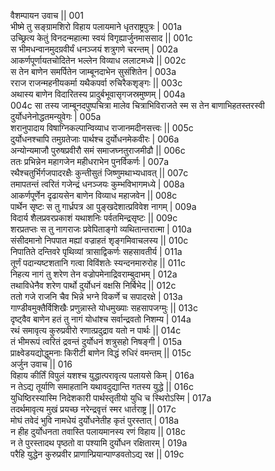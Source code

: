 वैशम्पायन उवाच ||	001    
भीष्मे तु सङ्ग्रामशिरो विहाय पलायमाने धृतराष्ट्रपुत्रः |	001a  
उच्छ्रित्य केतुं विनदन्महात्मा स्वयं विगृह्यार्जुनमाससाद ||	001c  
स भीमधन्वानमुदग्रवीर्यं धनञ्जयं शत्रुगणे चरन्तम् |	002a  
आकर्णपूर्णायतचोदितेन भल्लेन विव्याध ललाटमध्ये ||	002c  
स तेन बाणेन समर्पितेन जाम्बूनदाभेन सुसंशितेन |	003a  
रराज राजन्महनीयकर्मा यथैकपर्वा रुचिरैकशृङ्गः ||	003c  
अथास्य बाणेन विदारितस्य प्रादुर्बभूवासृगजस्रमुष्णम् |	004a  
004c      सा तस्य जाम्बूनदपुष्पचित्रा मालेव चित्राभिविराजते स्म
स तेन बाणाभिहतस्तरस्वी दुर्योधनेनोद्धतमन्युवेगः |	005a  
शरानुपादाय विषाग्निकल्पान्विव्याध राजानमदीनसत्त्वः ||	005c  
दुर्योधनश्चापि तमुग्रतेजाः पार्थश्च दुर्योधनमेकवीरः |	006a  
अन्योन्यमाजौ पुरुषप्रवीरौ समं समाजघ्नतुराजमीढौ ||	006c  
ततः प्रभिन्नेन महागजेन महीधराभेन पुनर्विकर्णः |	007a  
रथैश्चतुर्भिर्गजपादरक्षैः कुन्तीसुतं जिष्णुमथाभ्यधावत् ||	007c  
तमापतन्तं त्वरितं गजेन्द्रं धनञ्जयः कुम्भविभागमध्ये |	008a  
आकर्णपूर्णेन दृढायसेन बाणेन विव्याध महाजवेन ||	008c  
पार्थेन सृष्टः स तु गार्ध्रपत्र आ पुङ्खदेशात्प्रविवेश नागम् |	009a  
विदार्य शैलप्रवरप्रकाशं यथाशनिः पर्वतमिन्द्रसृष्टः ||	009c  
शरप्रतप्तः स तु नागराजः प्रवेपिताङ्गो व्यथितान्तरात्मा |	010a  
संसीदमानो निपपात मह्यां वज्राहतं शृङ्गमिवाचलस्य ||	010c  
निपातिते दन्तिवरे पृथिव्यां त्रासाद्विकर्णः सहसावतीर्य |	011a   
तूर्णं पदान्यष्टशतानि गत्वा विविंशतेः स्यन्दनमारुरोह ||	011c  
निहत्य नागं तु शरेण तेन वज्रोपमेनाद्रिवराम्बुदाभम् |	012a   
तथाविधेनैव शरेण पार्थो दुर्योधनं वक्षसि निर्बिभेद ||	012c  
ततो गजे राजनि चैव भिन्ने भग्ने विकर्णे च सपादरक्षे |	013a   
गाण्डीवमुक्तैर्विशिखैः प्रणुन्नास्ते योधमुख्याः सहसापजग्मुः ||	013c  
दृष्ट्वैव बाणेन हतं तु नागं योधांश्च सर्वान्द्रवतो निशम्य |	014a   
रथं समावृत्य कुरुप्रवीरो रणात्प्रदुद्राव यतो न पार्थः ||	014c  
तं भीमरूपं त्वरितं द्रवन्तं दुर्योधनं शत्रुसहो निषङ्गी |	015a  
प्राक्ष्वेडयद्योद्धुमनाः किरीटी बाणेन विद्धं रुधिरं वमन्तम् ||	015c  
अर्जुन उवाच ||	016    
विहाय कीर्तिं विपुलं यशश्च युद्धात्परावृत्य पलायसे किम् |	016a  
न तेऽद्य तूर्याणि समाहतानि यथावदुद्यान्ति गतस्य युद्धे ||	016c  
युधिष्ठिरस्यास्मि निदेशकारी पार्थस्तृतीयो युधि च स्थिरोऽस्मि |	017a  
तदर्थमावृत्य मुखं प्रयच्छ नरेन्द्रवृत्तं स्मर धार्तराष्ट्र ||	017c  
मोघं तवेदं भुवि नामधेयं दुर्योधनेतीह कृतं पुरस्तात् |	018a  
न हीह दुर्योधनता तवास्ति पलायमानस्य रणं विहाय ||	018c  
न ते पुरस्तादथ पृष्ठतो वा पश्यामि दुर्योधन रक्षितारम् |	019a  
परैहि युद्धेन कुरुप्रवीर प्राणान्प्रियान्पाण्डवतोऽद्य रक्ष ||	019c  
